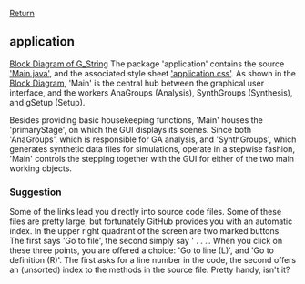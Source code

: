 
[Return](Structure.md)
## application ##
[Block Diagram of G_String](img/block.png)
The package 'application' contains the source ['Main.java'](../../../blob/main/workbench/GS_L/src/application/Main.java), and the associated style sheet ['application.css'](../../../blob/main/workbench/GS_L/src/application/applivation.css). As shown in the [Block Diagram](img/block.png), 'Main' is the central hub between the graphical user interface, and the workers AnaGroups (Analysis), SynthGroups (Synthesis), and gSetup (Setup).

Besides providing basic housekeeping functions, 'Main' houses the 'primaryStage', on which the GUI displays its scenes. Since both 'AnaGroups', which is responsible for GA analysis, and 'SynthGroups', which generates synthetic data files for simulations, operate in a stepwise fashion, 'Main' controls the stepping together with the GUI for either of the two main working objects.

### Suggestion ###
Some of the links lead you directly into source code files. Some of these files are pretty large, but fortunately GitHub provides you with an automatic index. In the upper right quadrant of the screen are two marked buttons. The first says 'Go to file', the second simply say ' . . .'. When you click on these three points, you are offered a choice: 'Go to line (L)', and 'Go to definition (R)'. The first asks for a line number in the code, the second offers an (unsorted) index to the methods in the source file. Pretty handy, isn't it?

